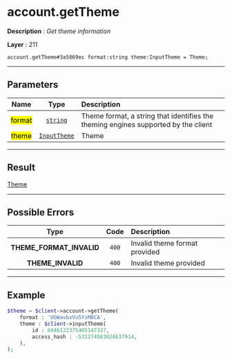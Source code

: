 # account.getTheme

**Description** : *Get theme information*

**Layer** : 211

```tl
account.getTheme#3a5869ec format:string theme:InputTheme = Theme;
```

---

## Parameters

| Name | Type | Description |
| :---: | :---: | :--- |
| <mark>format</mark> | [`string`](type/string) | Theme format, a string that identifies the theming engines supported by the client |
| <mark>theme</mark> | [`InputTheme`](type/InputTheme) | Theme |

---

## Result

[Theme](type/Theme)

---

## Possible Errors

| Type | Code | Description |
| :---: | :---: | :--- |
| **THEME_FORMAT_INVALID** | `400` | Invalid theme format provided |
| **THEME_INVALID** | `400` | Invalid theme provided |

---

## Example

```php
$theme = $client->account->getTheme(
	format : 'UGWavbxVu5YsM0CA',
	theme : $client->inputTheme(
		id : 6046122375405147337,
		access_hash : -531274983028637914,
	),
);
```